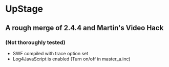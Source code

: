 # UpStage

## A rough merge of 2.4.4 and Martin's Video Hack
### (Not thoroughly tested)

- SWF compiled with trace option set
- Log4JavaScript is enabled (Turn on/off in master_a.inc)
